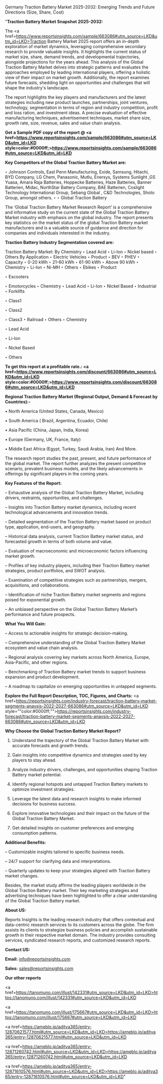 Germany Traction Battery Market 2025-2032: Emerging Trends and Future Directions (Size, Share, Cost)

"<strong>Traction Battery Market Snapshot 2025-2032:</strong>

The <a href=https://www.reportsinsights.com/sample/663086#utm_source=LKD&utm_id=LKD>Traction Battery Market</a> 2025 report offers an in-depth exploration of market dynamics, leveraging comprehensive secondary research to provide valuable insights. It highlights the current status of market size, share, demand trends, and developmental trajectories, alongside projections for the years ahead. This analysis of the Global Traction Battery Market delves into strategic patterns and evaluates the approaches employed by leading international players, offering a holistic view of their impact on market growth. Additionally, the report examines future forecasts, shedding light on opportunities and challenges that will shape the industry's landscape.

The report highlights the key players and manufacturers and the latest strategies including new product launches, partnerships, joint ventures, technology, segmentation in terms of region and industry competition, profit and loss ration, and investment ideas. A precise evaluation of effective manufacturing techniques, advertisement techniques, market share size, growth rate, size, revenue, sales and value chain analysis.

<strong>Get a Sample PDF copy of the report @ <a href=https://www.reportsinsights.com/sample/663086#utm_source=LKD&utm_id=LKD style=color:#0000ff;>https://www.reportsinsights.com/sample/663086#utm_source=LKD&utm_id=LKD</a></strong>

<strong>Key Competitors of the Global Traction Battery Market are:</strong>

‣ Johnson Controls, East Penn Manufacturing, Exide, Samsung, Hitachi, BYD Company, LG Chem, Panasonic, Mutlu, Enersys, Systems Sunlight ,GS Yuasa, Amara Raja Batteries, Hoppecke Batteries, Haze Batteries, Banner Batterien, Midac, NorthStar Battery Company, BAE Batterien, Coslight Technology International Group, Sebang Global , C&D Technologies, Shoto Group, amongst others.
‣ 
‣ Global Traction Battery

The ‘Global Traction Battery Market Research Report’ is a comprehensive and informative study on the current state of the Global Traction Battery Market industry with emphasis on the global industry. The report presents key statistics on the market status of the global Traction Battery market manufacturers and is a valuable source of guidance and direction for companies and individuals interested in the industry.

<strong>Traction Battery Industry Segmentation covered are:</strong>

Traction Battery Market: 
By Chemistry
‣ Lead Acid
‣ Li-Ion
‣ Nickel based
‣ Others
By Application
‣ Electric Vehicles
‣ Product
‣  BEV
‣  PHEV
‣ Capacity
‣  0-20 kWh
‣  21-60 kWh
‣  61-90 kWh
‣  Above 90 kWh
‣ Chemistry
‣  Li-Ion
‣  Ni-MH
‣  Others
‣ Ebikes
‣  Product

‣ Escooters

‣ Emotorcycles
‣ Chemistry
‣  Lead Acid
‣  Li-Ion
‣  Nickel Based
‣ Industrial
‣  Forklifts

‣ Class1

‣ Class2

‣ Class3
‣  Railroad
‣  Others
‣  Chemistry

‣ Lead Acid

‣ Li-Ion

‣ Nickel Based

‣ Others

<strong>To get this report at a profitable rate.: <a href=https://www.reportsinsights.com/discount/663086#utm_source=LKD&utm_id=LKD style=color:#0000ff;>https://www.reportsinsights.com/discount/663086#utm_source=LKD&utm_id=LKD</a></strong>

<strong>Regional Traction Battery Market (Regional Output, Demand &amp; Forecast by Countries):-</strong>

• North America (United States, Canada, Mexico)

• South America ( Brazil, Argentina, Ecuador, Chile)

• Asia Pacific (China, Japan, India, Korea)

• Europe (Germany, UK, France, Italy)

• Middle East Africa (Egypt, Turkey, Saudi Arabia, Iran) And More.

The research report studies the past, present, and future performance of the global market. The report further analyzes the present competitive scenario, prevalent business models, and the likely advancements in offerings by significant players in the coming years.

<strong>Key Features of the Report:</strong>

– Exhaustive analysis of the Global Traction Battery Market, including drivers, restraints, opportunities, and challenges.

– Insights into Traction Battery market dynamics, including recent technological advancements and innovation trends.

– Detailed segmentation of the Traction Battery market based on product type, application, end-users, and geography.

– Historical data analysis, current Traction Battery market status, and forecasted growth in terms of both volume and value.

– Evaluation of macroeconomic and microeconomic factors influencing market growth.

– Profiles of key industry players, including their Traction Battery market strategies, product portfolios, and SWOT analysis.

– Examination of competitive strategies such as partnerships, mergers, acquisitions, and collaborations.

– Identification of niche Traction Battery market segments and regions poised for exponential growth.

– An unbiased perspective on the Global Traction Battery Market’s performance and future prospects.

<strong>What You Will Gain:</strong>

– Access to actionable insights for strategic decision-making.

– Comprehensive understanding of the Global Traction Battery Market ecosystem and value chain analysis.

– Regional analysis covering key markets across North America, Europe, Asia-Pacific, and other regions.

– Benchmarking of Traction Battery market trends to support business expansion and product development.

– A roadmap to capitalize on emerging opportunities in untapped segments.

<strong>Explore the Full Report Description, TOC, Figures, and Charts:</strong>
<a href=https://reportsinsights.com/industry-forecast/traction-battery-market-segments-anaysis-2022-2027-663086#utm_source=LKD&utm_id=LKD style=""color:#0000ff;"">https://reportsinsights.com/industry-forecast/traction-battery-market-segments-anaysis-2022-2027-663086#utm_source=LKD&utm_id=LKD</a>

<strong>Why Choose the Global Traction Battery Market Report?</strong>

1. Understand the trajectory of the Global Traction Battery Market with accurate forecasts and growth trends.

2. Gain insights into competitive dynamics and strategies used by key players to stay ahead.

3. Analyze industry drivers, challenges, and opportunities shaping Traction Battery market potential.

4. Identify regional hotspots and untapped Traction Battery markets to optimize investment strategies.

5. Leverage the latest data and research insights to make informed decisions for business success.

6. Explore innovative technologies and their impact on the future of the Global Traction Battery Market.

7. Get detailed insights on customer preferences and emerging consumption patterns.

<strong>Additional Benefits:</strong>

– Customizable insights tailored to specific business needs.

– 24/7 support for clarifying data and interpretations.

– Quarterly updates to keep your strategies aligned with Traction Battery market changes.

Besides, the market study affirms the leading players worldwide in the Global Traction Battery market. Their key marketing strategies and advertising techniques have been highlighted to offer a clear understanding of the Global Traction Battery market.

<strong><strong>About US</strong>:</strong>

Reports Insights is the leading research industry that offers contextual and data-centric research services to its customers across the globe. The firm assists its clients to strategize business policies and accomplish sustainable growth in their respective market domain. The industry provides consulting services, syndicated research reports, and customized research reports.

<strong>Contact US:</strong>

<p class=><b>Email:</b> <a href=mailto:info@reportsinsights.com>info@reportsinsights.com</a></p>
<p class=><b>Sales:</b> <a href=mailto:sales@reportsinsights.com>sales@reportsinsights.com</a></p>

<strong>Our other reports</strong>

<a href=https://tanomuno.com/illust/142331#utm_source=LKD&utm_id=LKD>https://tanomuno.com/illust/142331#utm_source=LKD&utm_id=LKD</a>

<a href=https://tanomuno.com/illust/175667#utm_source=LKD&utm_id=LKD>https://tanomuno.com/illust/175667#utm_source=LKD&utm_id=LKD</a>

<a href=https://ameblo.jp/aditya365/entry-12870621577.html#utm_source=LKD&utm_id=LKD>https://ameblo.jp/aditya365/entry-12870621577.html#utm_source=LKD&utm_id=LKD</a>

<a href=https://ameblo.jp/aditya365/entry-12871260742.html#utm_source=LKD&utm_id=LKD>https://ameblo.jp/aditya365/entry-12871260742.html#utm_source=LKD&utm_id=LKD</a>

<a href=https://ameblo.jp/aditya365/entry-12871610576.html#utm_source=LKD&utm_id=LKD>https://ameblo.jp/aditya365/entry-12871610576.html#utm_source=LKD&utm_id=LKD</a>"
